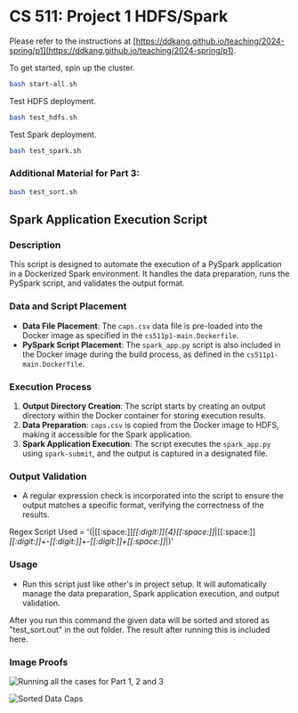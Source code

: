# CS 511: Project 1 HDFS/Spark

Please refer to the instructions at [https://ddkang.github.io/teaching/2024-spring/p1](https://ddkang.github.io/teaching/2024-spring/p1).

To get started, spin up the cluster.
```bash
bash start-all.sh
```

Test HDFS deployment.
```bash
bash test_hdfs.sh
```

Test Spark deployment.
```bash
bash test_spark.sh
```
### Additional Material for Part 3: 

```bash
bash test_sort.sh
```


## Spark Application Execution Script

### Description
This script is designed to automate the execution of a PySpark application in a Dockerized Spark environment. It handles the data preparation, runs the PySpark script, and validates the output format.

### Data and Script Placement
- **Data File Placement**: The `caps.csv` data file is pre-loaded into the Docker image as specified in the `cs511p1-main.Dockerfile`.
- **PySpark Script Placement**: The `spark_app.py` script is also included in the Docker image during the build process, as defined in the `cs511p1-main.Dockerfile`.

### Execution Process
1. **Output Directory Creation**: The script starts by creating an output directory within the Docker container for storing execution results.
2. **Data Preparation**: `caps.csv` is copied from the Docker image to HDFS, making it accessible for the Spark application.
3. **Spark Application Execution**: The script executes the `spark_app.py` using `spark-submit`, and the output is captured in a designated file.

### Output Validation
- A regular expression check is incorporated into the script to ensure the output matches a specific format, verifying the correctness of the results.

Regex Script Used = '(\|[[:space:]]*[[:digit:]]{4}[[:space:]]*\|[[:space:]]*[[:digit:]]+-[[:digit:]]+-[[:digit:]]+[[:space:]]*\|)'

### Usage
- Run this script just like other's in project setup. It will automatically manage the data preparation, Spark application execution, and output validation.

After you run this command the given data will be sorted and stored as "test_sort.out" in the out folder. The result after running this is included here. 

### Image Proofs

![Running all the cases for Part 1, 2 and 3](https://github.com/MasterKinjalk/cs511p1/blob/master/All%20cases%20passed.png)

![Sorted Data Caps](https://github.com/MasterKinjalk/cs511p1/blob/master/Part%203%20after%20sorting.png)

